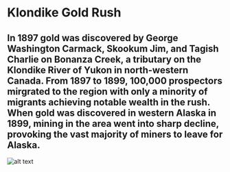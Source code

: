 # Klondike Gold Rush
## In 1897 gold was discovered by George Washington Carmack, Skookum Jim, and Tagish Charlie on Bonanza Creek, a tributary on the Klondike River of Yukon in north-western Canada. From 1897 to 1899, 100,000 prospectors mirgrated to the region with only a minority of migrants achieving notable wealth in the rush. When gold was discovered in western Alaska in 1899, mining in the area went into sharp decline, provoking the vast majority of miners to leave for Alaska. 
![alt text](http://www.nps.gov/klgo/learn/historyculture/images/Dyea-Beach.jpg)
